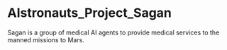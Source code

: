 # AIstronauts_Project_Sagan
Sagan is a group of medical AI agents to provide medical services to the manned missions to Mars.
